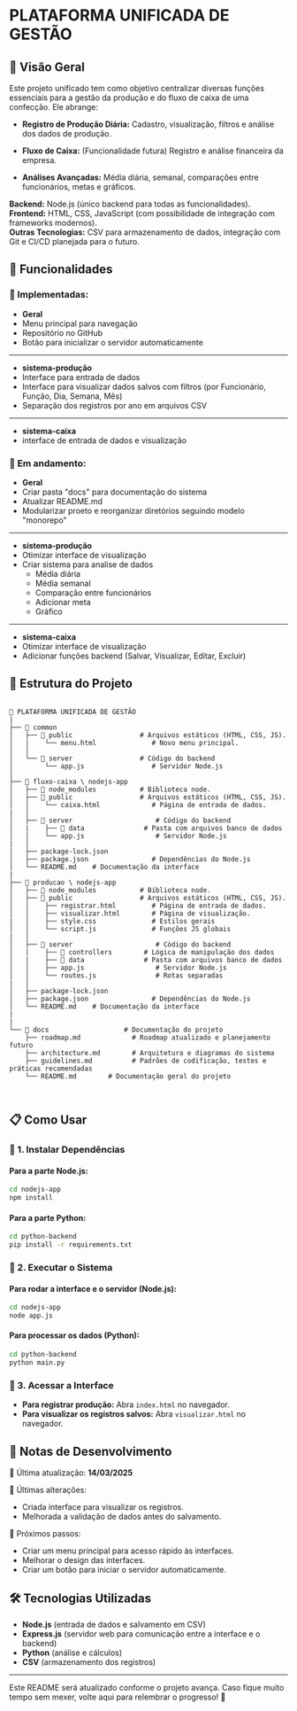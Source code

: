 # PLATAFORMA UNIFICADA DE GESTÃO

## 📌 Visão Geral

Este projeto unificado tem como objetivo centralizar diversas funções essenciais para a gestão da produção e do fluxo de caixa de uma confecção. Ele abrange:

- **Registro de Produção Diária:** Cadastro, visualização, filtros e análise dos dados de produção.

- **Fluxo de Caixa:** (Funcionalidade futura) Registro e análise financeira da empresa.

- **Análises Avançadas:** Média diária, semanal, comparações entre funcionários, metas e gráficos.

**Backend:** Node.js (único backend para todas as funcionalidades).  
**Frontend:** HTML, CSS, JavaScript (com possibilidade de integração com frameworks modernos).  
**Outras Tecnologias:** CSV para armazenamento de dados, integração com Git e CI/CD planejada para o futuro.

## 🚀 Funcionalidades

### 🔹 Implementadas:

- **Geral**
- Menu principal para navegação
- Repositório no GitHub
- Botão para inicializar o servidor automaticamente
---
- **sistema-produção**
- Interface para entrada de dados
- Interface para visualizar dados salvos com filtros (por Funcionário, Função, Dia, Semana, Mês)
- Separação dos registros por ano em arquivos CSV
---
- **sistema-caixa**
- interface de entrada de dados e visualização


### 🔹 Em andamento:

- **Geral**
- Criar pasta "docs" para documentação do sistema
- Atualizar README.md 
- Modularizar proeto e reorganizar diretórios seguindo modelo "monorepo" 
---
- **sistema-produção**
- Otimizar interface de visualização
- Criar sistema para analise de dados  
    - Média diária
    - Média semanal
    - Comparação entre funcionários
    - Adicionar meta
    - Gráfico 
---
- **sistema-caixa**
- Otimizar interface de visualização
- Adicionar funções backend (Salvar, Visualizar, Editar, Excluir)

## 📂 Estrutura do Projeto

<!-- 
ALT + 195 → ├
ALT + 196 → ─
ALT + 179 → │
ALT + 192 → └ 
├── 📂 
-->

```

📁 PLATAFORMA UNIFICADA DE GESTÃO
|
├── 📂 common 
│   ├── 📂 public                 # Arquivos estáticos (HTML, CSS, JS).
│   |    └── menu.html              # Novo menu principal.
│   │
│   └── 📂 server                 # Código do backend
│        └── app.js                 # Servidor Node.js
│    
├── 📂 fluxo-caixa \ nodejs-app
│   ├── 📂 node_modules           # Biblioteca node.
│   ├── 📂 public                 # Arquivos estáticos (HTML, CSS, JS).
│   │    └── caixa.html             # Página de entrada de dados.
|   │
│   ├── 📂 server                     # Código do backend
│   |    ├── 📂 data               # Pasta com arquivos banco de dados
│   │    └── app.js                  # Servidor Node.js
|   │
│   ├── package-lock.json           
│   ├── package.json                # Dependências do Node.js
│   └── README.md    # Documentação da interface
|   
├── 📂 producao \ nodejs-app
│   ├── 📂 node_modules           # Biblioteca node.
│   ├── 📂 public                 # Arquivos estáticos (HTML, CSS, JS).
│   │    ├── registrar.html         # Página de entrada de dados.
│   │    ├── visualizar.html        # Página de visualização.    
|   │    ├── style.css              # Estilos gerais
│   │    └── script.js              # Funções JS globais
|   │
│   ├── 📂 server                     # Código do backend
│   |    ├── 📂 controllers        # Lógica de manipulação dos dados
│   |    ├── 📂 data               # Pasta com arquivos banco de dados
│   │    ├── app.js                  # Servidor Node.js
│   │    └── routes.js               # Rotas separadas 
|   │
│   ├── package-lock.json           
│   ├── package.json                # Dependências do Node.js
│   └── README.md    # Documentação da interface
|   
|
└── 📂 docs                   # Documentação do projeto
    ├── roadmap.md             # Roadmap atualizado e planejamento futuro
    ├── architecture.md        # Arquitetura e diagramas do sistema
    ├── guidelines.md          # Padrões de codificação, testes e práticas recomendadas
    └── README.md        # Documentação geral do projeto



```

## 📋 Como Usar

### 🔹 1. Instalar Dependências

#### Para a parte Node.js:

```sh
cd nodejs-app
npm install
```

#### Para a parte Python:

```sh
cd python-backend
pip install -r requirements.txt
```

### 🔹 2. Executar o Sistema

#### Para rodar a interface e o servidor (Node.js):

```sh
cd nodejs-app
node app.js
```

#### Para processar os dados (Python):

```sh
cd python-backend
python main.py
```

### 🔹 3. Acessar a Interface

- **Para registrar produção:** Abra `index.html` no navegador.
- **Para visualizar os registros salvos:** Abra `visualizar.html` no navegador.

## 📝 Notas de Desenvolvimento

📌 Última atualização: **14/03/2025**

📌 Últimas alterações:

- Criada interface para visualizar os registros.
- Melhorada a validação de dados antes do salvamento.

📌 Próximos passos:

- Criar um menu principal para acesso rápido às interfaces.
- Melhorar o design das interfaces.
- Criar um botão para iniciar o servidor automaticamente.

## 🛠 Tecnologias Utilizadas

- **Node.js** (entrada de dados e salvamento em CSV)
- **Express.js** (servidor web para comunicação entre a interface e o backend)
- **Python** (análise e cálculos)
- **CSV** (armazenamento dos registros)

---

Este README será atualizado conforme o projeto avança. Caso fique muito tempo sem mexer, volte aqui para relembrar o progresso! 🚀

